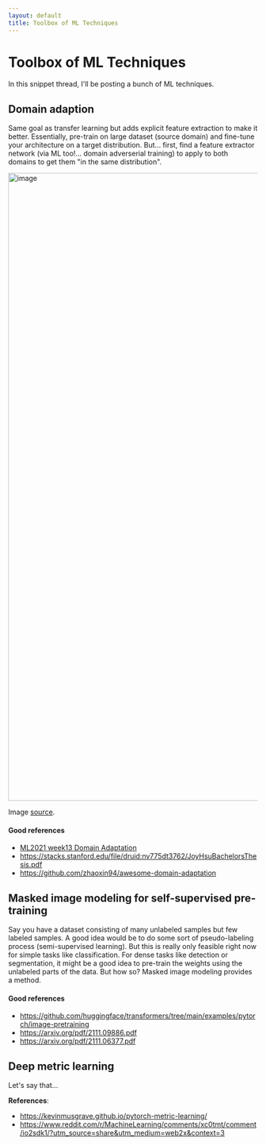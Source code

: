```yaml
---
layout: default
title: Toolbox of ML Techniques 
---
```


# Toolbox of ML Techniques  

In this snippet thread, I'll be posting a bunch of ML techniques. 

## Domain adaption 

Same goal as transfer learning but adds explicit feature extraction to make it better. Essentially, pre-train on large dataset (source domain) and fine-tune your architecture on a target distribution. But... first, find a feature extractor network (via ML too!... domain adverserial training) to apply to both domains to get them "in the same distribution".  

<img width="1266" alt="image" src="https://user-images.githubusercontent.com/57341225/184988433-02f68433-1827-4c05-b08a-cdd269ce7565.png"> 

Image [source](https://www.youtube.com/watch?v=8AKqH6V9kjE). 

#### Good references 
- [ML2021 week13 Domain Adaptation](https://www.youtube.com/watch?v=8AKqH6V9kjE) 
- https://stacks.stanford.edu/file/druid:nv775dt3762/JoyHsuBachelorsThesis.pdf
- https://github.com/zhaoxin94/awesome-domain-adaptation

## Masked image modeling for self-supervised pre-training 

Say you have a dataset consisting of many unlabeled samples but few labeled samples. A good idea would be to do some sort of pseudo-labeling process (semi-supervised learning). But this is really only feasible right now for simple tasks like classification. For dense tasks like detection or segmentation, it might be a good idea to pre-train the weights using the unlabeled parts of the data. But how so? Masked image modeling provides a method. 

#### Good references 
- https://github.com/huggingface/transformers/tree/main/examples/pytorch/image-pretraining
- https://arxiv.org/pdf/2111.09886.pdf
- https://arxiv.org/pdf/2111.06377.pdf




## Deep metric learning 

Let's say that...

**References**: 
- https://kevinmusgrave.github.io/pytorch-metric-learning/
- https://www.reddit.com/r/MachineLearning/comments/xc0tmt/comment/io2sdk1/?utm_source=share&utm_medium=web2x&context=3

